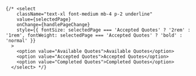     {/* <select 
        className="text-xl font-medium mb-4 p-2 underline"
        value={selectedPage} 
        onChange={handlePageChange}
        style={{ fontSize: selectedPage === 'Accepted Quotes' ? '2rem' : '1rem', fontWeight: selectedPage === 'Accepted Quotes' ? 'bold' : 'normal' }}
      >
        <option value="Available Quotes">Available Quotes</option>
        <option value="Accepted Quotes">Accepted Quotes</option>
        <option value="Completed Quotes">Completed Quotes</option>
      </select> */}